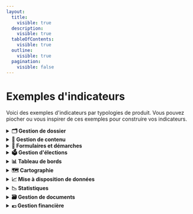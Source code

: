 ```yaml
---
layout:
  title:
    visible: true
  description:
    visible: true
  tableOfContents:
    visible: true
  outline:
    visible: true
  pagination:
    visible: false
---
```


# Exemples d'indicateurs

Voici des exemples d'indicateurs par typologies de produit. Vous pouvez piocher ou vous inspirer de ces exemples pour construire vos indicateurs.

<details>

<summary><strong>🗂️ Gestion de dossier</strong></summary>

Application permettant de gérer et suivre l'évolution des dossiers utilisateurs ou administratifs, incluant le stockage des documents, le suivi des actions et des statuts, et le transfert de données.

**🎯Indicateurs de succès**

* Sat utilisateur ("je donne mon avis")
* % d'utilisateurs actifs vs nb total inscrits et attendus ==> "actif" à définir selon sujet (ex: mensuel, hebdo...)
* Taux de traitement des dossiers ==> % des dossiers traités vs dossiers ouverts sur une période données
  * Ex: 85 % des dossiers ouverts sont clôturés dans un délai de 30 jours

**👊 Indicateurs d'impact**

* Réduction des délais de traitement /validation des dossiers après la mise en place de l'app
  * Ex: Diminution de 20 % des délais de validation des dossiers

</details>

<details>

<summary><strong>📝 Gestion de contenu</strong></summary>

Application permettant de créer, gérer, publier et organiser du contenu numérique, souvent utilisé pour les sites web, intranets et autres plateformes numériques.

**🎯Indicateurs de succès**

* Sat utilisateur ("je donne mon avis")
* Nb de visiteurs uniques/mois
* Durée moyenne de session par visiteur
* Taux de rebond
* Taux de conversion ==> % d'utilisateurs qui réalisent une action suite à la consommation de contenus.
  * Ex: postuler à une offre d'emploi consultée sur 1J1S

**👊 Indicateurs d'impact**

* Déclaratif (enquêtes de sat...) ==> demander en quoi les contenus proposés ont aidé à la compréhension du sujet ou d'aider à atteindre leur objectif initial (ex: décrocher un emploi)

</details>

<details>

<summary><strong>📑 Formulaires et démarches</strong></summary>

Application facilitant la création, la gestion et le traitement de formulaires électroniques pour diverses démarches administratives ou processus internes, incluant la soumission et le suivi des demandes.

**🎯Indicateurs de succès**

* Sat utilisateur ("je donne mon avis")
* Si app non obligatoire, % d'utilisateurs actifs vs nb total enregistrés==> "actif" à définir selon sujet (ex: mensuel, hebdo..)
* Temps moyen de traitement par formulaire entre la soumission et validation ou résolution
* Taux de traitement des formulaires soumis ==> % des formulaires soumis qui sont entièrement traités (validés, rejetés ou archivés) dans un délai donné Pourcentage de formulaires soumis sans erreurs ou informations manquantes lors de la 1ere soumission

**👊 Indicateurs d'impact**

* Economies réalisées grâce à la dématérialisation/automatisation des démarches

</details>

<details>

<summary><strong>🗳️ Gestion d'élections</strong></summary>

Application dédiée à la gestion des processus électoraux, incluant l'inscription des électeurs, la gestion des candidatures, la collecte des votes et la publication des résultats.

🎯 **Indicateurs de succès**

* Sat utilisateur ("je donne mon avis")
* Taux d'usage de l'app pour la saisie des PV
* Taux d'usage de l'app pour la transmission des PV
* Taux de conformité des PV (% des PV collectés sans erreur
* Taux de collecte et de consolidation des PV dans les délais

**👊  Indicateurs d'impact**

* Economies réalisées grâce à la dématérialisation (sur les coûts de conformité, coûts papier...)

</details>

<details>

<summary><strong>📊 Tableau de bords</strong></summary>

Application fournissant une interface visuelle pour visualiser et analyser des données clés et des indicateurs de performance à travers des graphiques, des rapports et des statistiques en temps réel.

**🎯 Indicateurs de succès**

* Sat utilisateur ("je donne mon avis")
* % d'utilisateurs actifs vs nb total enregistrés==> "actif" à définir selon sujet (ex: mensuel, hebdo..)
* Si personnalisation possible, % d'utilisateurs qui personnalisent leur tableaux de bord (ex: widgets, filtres...) mais plus à terme

**👊 Indicateurs d'impact**

* \==> Déclaratif (enquêtes de sat...) ou tracking (ex: export...)
* Proportion des tableaux de bord utilisés activement par les demandeurs (ex: réunions, ateliers, rapports...)
* Nb d'insights, actions ou décisions directement prises à partir des tableaux de bord
* l'app répond aux besoins des métiers

</details>

<details>

<summary><strong>🗺️ Cartographie</strong></summary>

Application utilisant des systèmes d'information géographique (SIG) pour la création, la gestion et l'analyse de données géospatiales, permettant de visualiser et interpréter ces données à l'aide de cartes interactives. Distinguer si la carte est à usage public ou métier.

**🎯Indicateurs de succès**

* Nb d'utilisateurs de la carte et nb de vue
* Si personnalisation possible, % d'utilisateurs qui personnalisent les cartes (selon licences)

**👊 Indicateurs d'impact**

* \==> Déclaratif (enquêtes de sat...)
* Prise de décisions grâce aux cartes
* Nb d'interventions sur le terrain suite à l'usage des cartes
* L'app répond aux besoins des métiers

</details>

<details>

<summary><strong>📈 Mise à disposition de données</strong></summary>

Application permettant de partager et diffuser des données de manière sécurisée et accessible, souvent via des API, pour faciliter l'accès et l'utilisation des données par différents services ou utilisateurs externes.

**🎯Indicateurs de succès**

* Sat utilisateur (sur la simplicité d'utilisation, documentation, intégration...)
* Taux de dispo de l'app (% de temps où elle est opérationnelle sans interruption)
* Taux d'erreurs des requêtes (part des requêtes qui ont échoué vs requêtes reçues)
* Volume de données partagées sur une période ==> jour/semaine ?

**👊 Indicateurs d'impact**

* % d'apps/utilisateurs actifs ==> C'est à dire le nb d'apps/utilisateurs qui utilisent l'app de mise à dispo de données sur une fréquence/période donnée vs le nb d'apps/utilisateurs qui ont accès à l'app de mise à dispo des données
* Nb de nouveaux cas d'usage identifiés grâce à la date/déclaratif (ajustement des politiques pub)
* Utiliser = faire des requêtes et/ou intégrer les données pour les exploiter et générer de nouveaux rapports
* Actif ==> définir la fréquence/période (par jour, sur un trimestre...)

</details>

<details>

<summary><strong>📉 Statistiques</strong></summary>

Application dédiée à la collecte, au traitement, à l'analyse et à la présentation de données statistiques, permettant de générer des rapports détaillés, des analyses et des prévisions basées sur les données collectées.

**🎯Indicateurs de succès**

* Sat utilisateur ("je donne mon avis")
* % d'utilisateurs actifs vs nb total enregistrés==> "actif" à définir selon sujet (ex: mensuel, hebdo...)

**👊 Indicateurs d'impact**

* \==> Déclaratif (enquêtes de sat...) ou tracking (ex: export...)
* Proportion de rapports détaillés/analyses et prévisions utilisés activement par les demandeurs (ex: pour des cas d'usage, générer des rapports...)

</details>

<details>

<summary><strong>🗃️ Gestion de documents</strong></summary>

Application permettant de stocker, organiser, gérer et partager des documents électroniques, incluant des fonctionnalités de recherche, de versioning, de collaboration et de contrôle des accès. Application spécialisée dans la production et la gestion de documents imprimés ou numériques personnalisés, souvent en grande quantité.

**🎯Indicateurs de succès**

* Sat utilisateur ("je donne mon avis")
* Taux d'utilisateurs actifs ==> "actif" à définir selon sujet (ex: mensuel, hebdo..)
* Taux d'usage des fonctionnalités collaboratives (partage, gestion des droits...)

**👊 Indicateurs d'impact**

* \==> Déclaratif (enquêtes de sat...)
* Gain de temps/productivité grâce à l'app
* Réduction des erreurs ou pertes de docs (docs manquants, doublons, erreurs de version...)

</details>

<details>

<summary><strong>💶 Gestion financière</strong></summary>

Application pour suivre les dépenses, les budgets, et les opérations financières, incluant la planification budgétaire, la comptabilité et la gestion des paiements et factures.

**🎯Indicateurs de succès**

* Sat utilisateur ("je donne mon avis")
* % de tâches réalisées automatiquement
* Temps moyen de traitement d'une facture (entre la réception, validation et paiement)
* Taux d’erreurs ou d’anomalies détectées dans les budgets/factures

**👊 Indicateurs d'impact**

* Réduction des coûts opérationnels liés à la gestion financière (retard de paiement, erreurs facture, effort...)
* \==> Déclaratif (enquêtes de sat...)
* Meilleure visibilité& gestion financière

</details>
